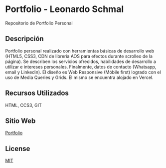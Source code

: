
# Portfolio - Leonardo Schmal

Repositorio de Portfolio Personal
## Descripción
Portfolio personal realizado con herramientas básicas de desarrollo web (HTML5, CSS3, CDN de librería AOS para efectos durante scrolleo de la página).
Se describen los servicios ofrecidos, habilidades de desarrollo a utilizar e intereses personales.
Finalmente, datos de contacto (Whatsapp, email y Linkedin).
El diseño es Web Responsive (Móbile first) logrado con el uso de Media Queries y Grids.
El mismo se encuentra alojado en Vercel.

## Recursos Utilizados
HTML, CCS3, GIT

## Sitio Web
[Portfolio](https://leoschmal.com.ar)

## License
[MIT](https://choosealicense.com/licenses/mit/)
